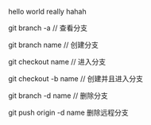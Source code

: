 hello world really hahah

git branch -a  // 查看分支

git branch name // 创建分支

git checkout name // 进入分支

git checkout -b name // 创建并且进入分支

git  branch -d name  // 删除分支

git push origin -d name 删除远程分支

